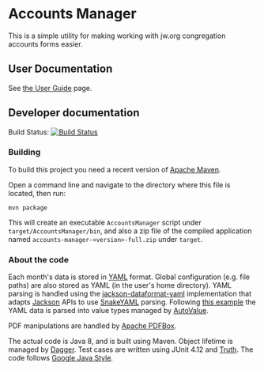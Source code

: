# Accounts Manager

This is a simple utility for making working with jw.org congregation accounts
forms easier.

## User Documentation

See [the User Guide](docs/user_guide.md) page.

## Developer documentation

Build Status:
[![Build Status](https://travis-ci.org/dpryden/accounts-manager.svg?branch=master)](https://travis-ci.org/dpryden/accounts-manager)

### Building

To build this project you need a recent version of
[Apache Maven](http://maven.apache.org/).

Open a command line and navigate to the directory where this file is located,
then run:

    mvn package

This will create an executable `AccountsManager` script under
`target/AccountsManager/bin`, and also a zip file of the compiled application
named `accounts-manager-<version>-full.zip` under `target`.

### About the code

Each month's data is stored in [YAML](http://yaml.org) format. Global
configuration (e.g. file paths) are also stored as YAML (in the user's
home directory). YAML parsing is handled using the
[jackson-dataformat-yaml](https://github.com/FasterXML/jackson-dataformat-yaml)
implementation that adapts [Jackson](http://wiki.fasterxml.com/JacksonHome)
APIs to use [SnakeYAML](http://snakeyaml.org) parsing. Following
[this example](https://github.com/artem-zinnatullin/AutoJackson) the YAML
data is parsed into value types managed by
[AutoValue](https://github.com/google/auto/tree/master/value).

PDF manipulations are handled by [Apache PDFBox](http://pdfbox.apache.org/).

The actual code is Java 8, and is built using Maven. Object lifetime is
managed by [Dagger](http://google.github.io/dagger/). Test cases are written
using JUnit 4.12 and [Truth](https://github.com/google/truth). The code follows
[Google Java Style](http://google.github.io/styleguide/javaguide.html).
